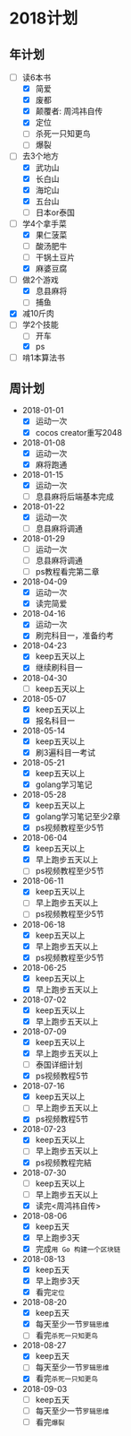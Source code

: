 # 2018计划

## 年计划

+ [ ] 读6本书
  + [x] 简爱
  + [x] 废都
  + [x] 颠覆者: 周鸿祎自传
  + [x] 定位
  + [ ] 杀死一只知更鸟
  + [ ] 爆裂
+ [ ] 去3个地方
  + [x] 武功山
  + [x] 长白山
  + [x] 海坨山
  + [x] 五台山
  + [ ] 日本or泰国
+ [ ] 学4个拿手菜
  + [x] 果仁菠菜
  + [ ] 酸汤肥牛
  + [ ] 干锅土豆片
  + [x] 麻婆豆腐
+ [ ] 做2个游戏
  + [x] 息县麻将
  + [ ] 捕鱼
+ [x] 减10斤肉
+ [ ] 学2个技能
  + [ ] 开车
  + [x] ps
+ [ ] 啃1本算法书

## 周计划

+ 2018-01-01
  + [x] 运动一次
  + [x] cocos creator重写2048
+ 2018-01-08
  + [x] 运动一次
  + [x] 麻将跑通
+ 2018-01-15
  + [x] 运动一次
  + [ ] 息县麻将后端基本完成
+ 2018-01-22
  + [x] 运动一次
  + [ ] 息县麻将调通
+ 2018-01-29
  + [ ] 运动一次
  + [ ] 息县麻将调通
  + [ ] ps教程看完第二章
+ 2018-04-09
  + [x] 运动一次
  + [x] 读完简爱
+ 2018-04-16
  + [x] 运动一次
  + [x] 刷完科目一，准备约考
+ 2018-04-23
  + [x] keep五天以上
  + [x] 继续刷科目一
+ 2018-04-30
  + [ ] keep五天以上
+ 2018-05-07
  + [x] keep五天以上
  + [x] 报名科目一
+ 2018-05-14
  + [x] keep五天以上
  + [x] 刷3遍科目一考试
+ 2018-05-21
  + [x] keep五天以上
  + [x] golang学习笔记
+ 2018-05-28
  + [x] keep五天以上
  + [x] golang学习笔记至少2章
  + [x] ps视频教程至少5节
+ 2018-06-04
  + [x] keep五天以上
  + [x] 早上跑步五天以上
  + [ ] ps视频教程至少5节
+ 2018-06-11
  + [x] keep五天以上
  + [ ] 早上跑步五天以上
  + [ ] ps视频教程至少5节
+ 2018-06-18
  + [x] keep五天以上
  + [x] 早上跑步五天以上
  + [x] ps视频教程至少5节
+ 2018-06-25
  + [x] keep五天以上
  + [x] 早上跑步五天以上
+ 2018-07-02
  + [x] keep五天以上
  + [x] 早上跑步五天以上
+ 2018-07-09
  + [x] keep五天以上
  + [x] 早上跑步五天以上
  + [ ] 泰国详细计划
  + [x] ps视频教程5节
+ 2018-07-16
  + [x] keep五天以上
  + [ ] 早上跑步五天以上
  + [x] ps视频教程5节
+ 2018-07-23
  + [x] keep五天以上
  + [ ] 早上跑步五天以上
  + [x] ps视频教程完結
+ 2018-07-30
  + [ ] keep五天以上
  + [ ] 早上跑步五天以上
  + [x] 读完<周鸿祎自传>
+ 2018-08-06
  + [x] keep五天
  + [x] 早上跑步3天
  + [x] 完成`用 Go 构建一个区块链`
+ 2018-08-13
  + [x] keep五天
  + [x] 早上跑步3天
  + [x] 看完`定位`
+ 2018-08-20
  + [x] keep五天
  + [x] 每天至少一节`罗辑思维`
  + [ ] 看完`杀死一只知更鸟`
+ 2018-08-27
  + [x] keep五天
  + [ ] 每天至少一节`罗辑思维`
  + [x] 看完`杀死一只知更鸟`
+ 2018-09-03
  + [ ] keep五天
  + [ ] 每天至少一节`罗辑思维`
  + [ ] 看完`爆裂`
